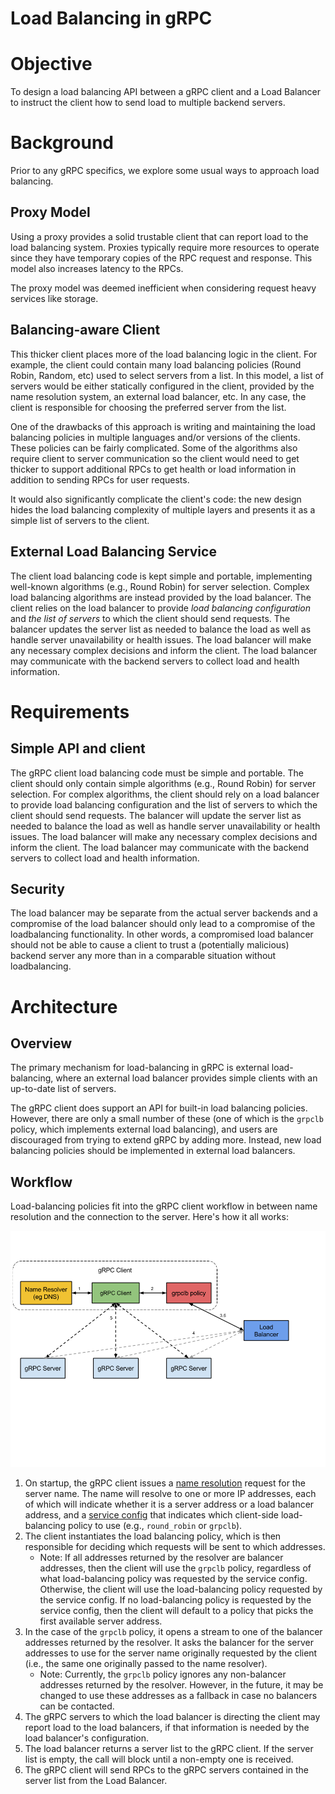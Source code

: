 Load Balancing in gRPC
=======================

# Objective

To design a load balancing API between a gRPC client and a Load Balancer to
instruct the client how to send load to multiple backend servers.

# Background

Prior to any gRPC specifics, we explore some usual ways to approach load
balancing.

## Proxy Model

Using a proxy provides a solid trustable client that can report load to the load
balancing system. Proxies typically require more resources to operate since they
have temporary copies of the RPC request and response. This model also increases
latency to the RPCs.

The proxy model was deemed inefficient when considering request heavy services
like storage.

## Balancing-aware Client

This thicker client places more of the load balancing logic in the client. For
example, the client could contain many load balancing policies (Round Robin,
Random, etc) used to select servers from a list. In this model, a list of
servers would be either statically configured in the client, provided by the
name resolution system, an external load balancer, etc. In any case, the client
is responsible for choosing the preferred server from the list.

One of the drawbacks of this approach is writing and maintaining the load
balancing policies in multiple languages and/or versions of the clients. These
policies can be fairly complicated. Some of the algorithms also require client
to server communication so the client would need to get thicker to support
additional RPCs to get health or load information in addition to sending RPCs
for user requests.

It would also significantly complicate the client's code: the new design hides
the load balancing complexity of multiple layers and presents it as a simple
list of servers to the client.

## External Load Balancing Service

The client load balancing code is kept simple and portable, implementing
well-known algorithms (e.g., Round Robin) for server selection.
Complex load balancing algorithms are instead provided by the load
balancer. The client relies on the load balancer to provide _load
balancing configuration_ and _the list of servers_ to which the client
should send requests. The balancer updates the server list as needed
to balance the load as well as handle server unavailability or health
issues. The load balancer will make any necessary complex decisions and
inform the client. The load balancer may communicate with the backend
servers to collect load and health information.

# Requirements

## Simple API and client

The gRPC client load balancing code must be simple and portable. The
client should only contain simple algorithms (e.g., Round Robin) for
server selection.  For complex algorithms, the client should rely on
a load balancer to provide load balancing configuration and the list of
servers to which the client should send requests. The balancer will update
the server list as needed to balance the load as well as handle server
unavailability or health issues. The load balancer will make any necessary
complex decisions and inform the client. The load balancer may communicate
with the backend servers to collect load and health information.

## Security

The load balancer may be separate from the actual server backends and a
compromise of the load balancer should only lead to a compromise of the
loadbalancing functionality. In other words, a compromised load balancer should
not be able to cause a client to trust a (potentially malicious) backend server
any more than in a comparable situation without loadbalancing.

# Architecture

## Overview

The primary mechanism for load-balancing in gRPC is external
load-balancing, where an external load balancer provides simple clients
with an up-to-date list of servers.

The gRPC client does support an API for built-in load balancing policies.
However, there are only a small number of these (one of which is the
`grpclb` policy, which implements external load balancing), and users
are discouraged from trying to extend gRPC by adding more.  Instead, new
load balancing policies should be implemented in external load balancers.

## Workflow

Load-balancing policies fit into the gRPC client workflow in between
name resolution and the connection to the server.  Here's how it all
works:

![image](images/load-balancing.png)

1. On startup, the gRPC client issues a [name resolution](naming.md) request
   for the server name.  The name will resolve to one or more IP addresses,
   each of which will indicate whether it is a server address or
   a load balancer address, and a [service config](service_config.md)
   that indicates which client-side load-balancing policy to use (e.g.,
   `round_robin` or `grpclb`).
2. The client instantiates the load balancing policy, which is then
   responsible for deciding which requests will be sent to which
   addresses.
   - Note: If all addresses returned by the resolver are balancer
     addresses, then the client will use the `grpclb` policy, regardless
     of what load-balancing policy was requested by the service config.
     Otherwise, the client will use the load-balancing policy requested
     by the service config.  If no load-balancing policy is requested
     by the service config, then the client will default to a policy
     that picks the first available server address.
3. In the case of the `grpclb` policy, it opens a stream to one of the
   balancer addresses returned by the resolver. It asks the balancer for
   the server addresses to use for the server name originally requested by
   the client (i.e., the same one originally passed to the name resolver).
   - Note: Currently, the `grpclb` policy ignores any non-balancer
     addresses returned by the resolver. However, in the future, it may
     be changed to use these addresses as a fallback in case no balancers
     can be contacted.
4. The gRPC servers to which the load balancer is directing the client
   may report load to the load balancers, if that information is needed
   by the load balancer's configuration.
5. The load balancer returns a server list to the gRPC client. If the
   server list is empty, the call will block until a non-empty one is
   received.
6. The gRPC client will send RPCs to the gRPC servers contained in
   the server list from the Load Balancer.
